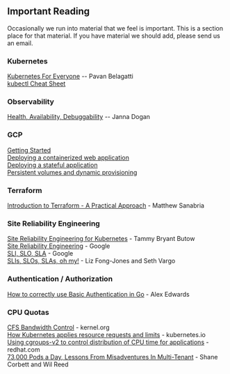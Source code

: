 ## Important Reading

Occasionally we run into material that we feel is important. This is a section place for that material. If you have material we should add, please send us an email.

### Kubernetes
[Kubernetes For Everyone](https://docs.google.com/document/d/1p4ZYQYM2VrMCR8K3T68JOMzWHlV-C8Jogrl9Ces77OA/edit?utm_sq=gjkgbut0r7) -- Pavan Belagatti  
[kubectl Cheat Sheet](https://kubernetes.io/docs/reference/kubectl/cheatsheet/)    

### Observability
[Health, Availability, Debuggability](https://medium.com/observability/health-availability-debuggability-5b0ab300b35c) -- Janna Dogan  

### GCP
[Getting Started](https://console.cloud.google.com/getting-started)  
[Deploying a containerized web application](https://cloud.google.com/kubernetes-engine/docs/tutorials/hello-app)  
[Deploying a stateful application](https://cloud.google.com/kubernetes-engine/docs/how-to/stateful-apps)  
[Persistent volumes and dynamic provisioning](https://cloud.google.com/kubernetes-engine/docs/concepts/persistent-volumes)  

### Terraform
[Introduction to Terraform - A Practical Approach](https://www.youtube.com/watch?v=H0EQR3LGRz0) - Matthew Sanabria  

### Site Reliability Engineering
[Site Reliability Engineering for Kubernetes](https://tammybutow.medium.com/site-reliability-engineering-for-kubernetes-b52877c70fb7) - Tammy Bryant Butow  
[Site Reliability Engineering](https://landing.google.com/sre/book.html) - Google  
[SLI, SLO, SLA](https://landing.google.com/sre/book/chapters/service-level-objectives.html) - Google  
[SLIs, SLOs, SLAs, oh my!](https://www.youtube.com/watch?v=tEylFyxbDLE) - Liz Fong-Jones and Seth Vargo  

### Authentication / Authorization
[How to correctly use Basic Authentication in Go](https://www.alexedwards.net/blog/basic-authentication-in-go) - Alex Edwards  

### CPU Quotas
[CFS Bandwidth Control](https://www.kernel.org/doc/html/v5.6/scheduler/sched-bwc.html) - kernel.org  
[How Kubernetes applies resource requests and limits](https://kubernetes.io/docs/concepts/configuration/manage-resources-containers/#how-pods-with-resource-limits-are-run) - kubernetes.io  
[Using cgroups-v2 to control distribution of CPU time for applications](https://access.redhat.com/documentation/en-us/red_hat_enterprise_linux/8/html/managing_monitoring_and_updating_the_kernel/using-cgroups-v2-to-control-distribution-of-cpu-time-for-applications_managing-monitoring-and-updating-the-kernel) - redhat.com  
[73,000 Pods a Day, Lessons From Misadventures In Multi-Tenant](https://www.youtube.com/watch?v=NqtfDy_KAqg) - Shane Corbett and Wil Reed  

